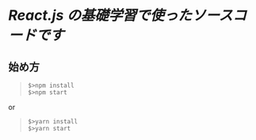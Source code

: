 
# *React.js の基礎学習で使ったソースコードです*

## 始め方

> ```
> $>npm install
> $>npm start  
> ```

or

> ```
> $>yarn install
> $>yarn start  
> ```

